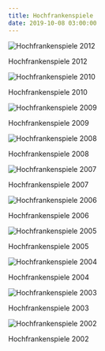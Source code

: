 ```yaml
---
title: Hochfrankenspiele
date: 2019-10-08 03:00:00
---
```

![Hochfrankenspiele 2012](/img/plakate/hochfrankenspiele-2012.jpg)

Hochfrankenspiele 2012

![Hochfrankenspiele 2010](/img/plakate/hochfrankenspiele-2010.jpg)

Hochfrankenspiele 2010

![Hochfrankenspiele 2009](/img/plakate/hochfrankenspiele-2009.jpg)

Hochfrankenspiele 2009

![Hochfrankenspiele 2008](/img/plakate/hochfrankenspiele-2008.jpg)

Hochfrankenspiele 2008

![Hochfrankenspiele 2007](/img/plakate/hochfrankenspiele-2007.jpg)

Hochfrankenspiele 2007

![Hochfrankenspiele 2006](/img/plakate/hochfrankenspiele-2006.jpg)

Hochfrankenspiele 2006

![Hochfrankenspiele 2005](/img/plakate/hochfrankenspiele-2005.jpg)

Hochfrankenspiele 2005

![Hochfrankenspiele 2004](/img/plakate/hochfrankenspiele-2004.jpg)

Hochfrankenspiele 2004

![Hochfrankenspiele 2003](/img/plakate/hochfrankenspiele-2003.jpg)

Hochfrankenspiele 2003

![Hochfrankenspiele 2002](/img/plakate/hochfrankenspiele-2002.jpg)

Hochfrankenspiele 2002
